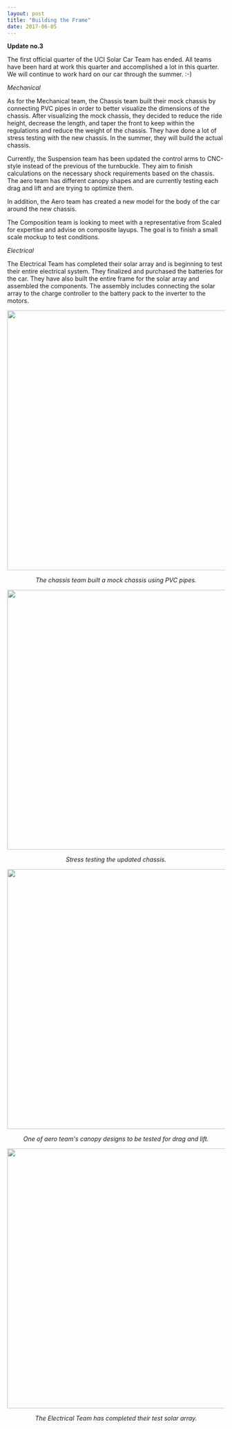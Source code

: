 ```yaml
---
layout: post
title: "Building the Frame"
date: 2017-06-05
---
```


<b>Update no.3</b>

The first official quarter of the UCI Solar Car Team has ended. All teams have been hard at work this quarter and accomplished a lot in this quarter. We will continue to work hard on our car through the summer. :-)

<!--more-->
 
<i>Mechanical</i>

As for the Mechanical team, the Chassis team built their mock chassis by connecting PVC pipes in order to better visualize 
the dimensions of the chassis. After visualizing the mock chassis, they decided to reduce the ride height, decrease the length, 
and taper the front to keep within the regulations and reduce the weight of the chassis. They have done a lot of stress testing 
with the new chassis. In the summer, they will build the actual chassis.

Currently, the Suspension team has been updated the control arms to CNC-style instead of the previous of the turnbuckle. They aim 
to finish calculations on the necessary shock requirements based on the chassis. The aero team has different canopy shapes and are currently testing each drag and lift and are trying to optimize them. 

In addition, the Aero team has created a new model for the body of the car around the new chassis. 

The Composition team is looking to meet with a representative from Scaled for expertise and advise on composite layups. The goal is to finish a small scale mockup to test conditions.


<i>Electrical</i>

The Electrical Team has completed their solar array and is beginning to test their entire electrical system. They finalized 
and purchased the batteries for the car. They have also built the entire frame for the solar array and assembled the components. 
The assembly includes connecting the solar array to the charge controller to the battery pack to the inverter to the motors.

<p align="center">
<img src="{{site.url}}/images/blogpost/Lizette/mock_chassis.JPG" width="600">
</p>
<p align="center">
<i>The chassis team built a mock chassis using PVC pipes.</i>
</p>


<p align="center">
<img src="{{site.url}}/images/blogpost/Lizette/chassis_stress.PNG" width="600">
</p>
<p align="center">
<i>Stress testing the updated chassis.</i>
</p>


<p align="center">
<img src="{{site.url}}/images/blogpost/Lizette/aero_3.png" width="600">
</p>
<p align="center">
<i>One of aero team's canopy designs to be tested for drag and lift. </i>
</p>


<p align="center">
<img src="{{site.url}}/images/blogpost/Lizette/solararray.jpg" width="600">
</p>
<p align="center">
<i>The Electrical Team has completed their test solar array.</i>
</p>

